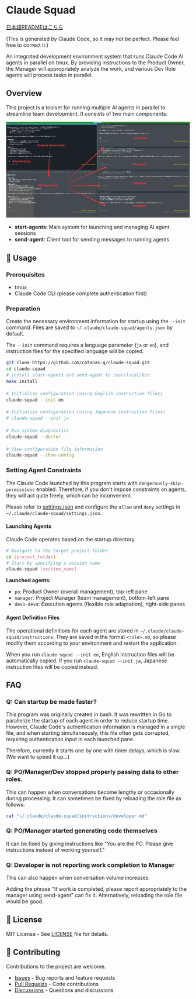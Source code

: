 # Claude Squad

[日本語READMEはこちら](../README.md)

(This is generated by Claude Code, so it may not be perfect. Please feel free to correct it.)

An integrated development environment system that runs Claude Code AI agents in parallel on tmux.
By providing instructions to the Product Owner, the Manager will appropriately analyze the work, and various Dev Role agents will process tasks in parallel.

## Overview

This project is a toolset for running multiple AI agents in parallel to streamline team development. It consists of two main components:

![screen_shot](screen_shot.png)

- **start-agents**: Main system for launching and managing AI agent sessions
- **send-agent**: Client tool for sending messages to running agents

## 🚀 Usage

### Prerequisites

* tmux
* Claude Code CLI (please complete authentication first)

### Preparation

Create the necessary environment information for startup using the `--init` command.
Files are saved to `~/.claude/claude-squad/agents.json` by default.

The `--init` command requires a language parameter (`ja` or `en`), and instruction files for the specified language will be copied.

```bash
git clone https://github.com/catenas-g/claude-squad.git
cd claude-squad
# install start-agents and send-agent to /usr/local/bin
make install

# Initialize configuration (using English instruction files)
claude-squad --init en

# Initialize configuration (using Japanese instruction files)
# claude-squad --init ja

# Run system diagnostics
claude-squad --doctor

# View configuration file information
claude-squad --show-config
```

### Setting Agent Constraints

The Claude Code launched by this program starts with `dangerously-skip-permissions` enabled.
Therefore, if you don't impose constraints on agents, they will act quite freely, which can be inconvenient.

Please refer to [settings.json](./docs/settings.json) and configure the `allow` and `deny` settings in `~/.claude/claude-squad/settings.json`.

#### Launching Agents

Claude Code operates based on the startup directory.

```bash
# Navigate to the target project folder
cd [project_folder]
# Start by specifying a session name
claude-squad [session_name]
```

**Launched agents:**
- `po`: Product Owner (overall management), top-left pane
- `manager`: Project Manager (team management), bottom-left pane
- `dev1-dev4`: Execution agents (flexible role adaptation), right-side panes

#### Agent Definition Files

The operational definitions for each agent are stored in `~/.claude/claude-squad/instructions`.
They are saved in the format `<role>.md`, so please modify them according to your environment and restart the application.

When you run `claude-squad --init en`, English instruction files will be automatically copied. If you run `claude-squad --init ja`, Japanese instruction files will be copied instead.

## FAQ

### Q: Can startup be made faster?

This program was originally created in bash.
It was rewritten in Go to parallelize the startup of each agent in order to reduce startup time.
However, Claude Code's authentication information is managed in a single file, and when starting simultaneously, this file often gets corrupted, requiring authentication input in each launched pane.

Therefore, currently it starts one by one with timer delays, which is slow. (We want to speed it up...)

### Q: PO/Manager/Dev stopped properly passing data to other roles.

This can happen when conversations become lengthy or occasionally during processing.
It can sometimes be fixed by reloading the role file as follows:

```bash
cat "~/.claude/claude-squad/instructions/developer.md"
```

### Q: PO/Manager started generating code themselves

It can be fixed by giving instructions like "You are the PO. Please give instructions instead of working yourself."

### Q: Developer is not reporting work completion to Manager

This can also happen when conversation volume increases.

Adding the phrase "If work is completed, please report appropriately to the manager using send-agent" can fix it. Alternatively, reloading the role file would be good.

## 📄 License

MIT License - See [LICENSE](../LICENSE) file for details.

## 🤝 Contributing

Contributions to the project are welcome.

- [Issues](https://github.com/catenas-g/claude-squad/issues) - Bug reports and feature requests
- [Pull Requests](https://github.com/catenas-g/claude-squad/pulls) - Code contributions
- [Discussions](https://github.com/catenas-g/claude-squad/discussions) - Questions and discussions
